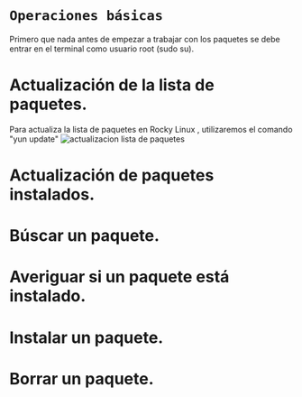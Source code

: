 # `Operaciones básicas`

Primero que nada antes de empezar a trabajar con los paquetes se debe entrar en el terminal como usuario root (sudo su).

# Actualización de la lista de paquetes.
Para actualiza la lista de paquetes en Rocky Linux , utilizaremos el comando "yun update"
![actualizacion lista de paquetes](https://user-images.githubusercontent.com/45163813/217208764-22c6670c-5ab8-4333-bddd-2d7ff09aaf21.PNG)

# Actualización de paquetes instalados.

# Búscar un paquete.

# Averiguar si un paquete está instalado.

# Instalar un paquete.

# Borrar un paquete.

